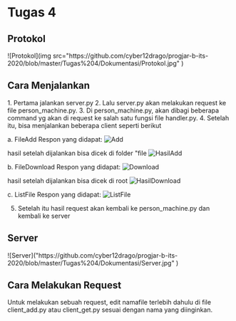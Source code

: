 <h1>Tugas 4</h1>

<h2>Protokol</h2>
![Protokol](img src="https://github.com/cyber12drago/progjar-b-its-2020/blob/master/Tugas%204/Dokumentasi/Protokol.jpg" )

<h2>Cara Menjalankan</h2>
1. Pertama jalankan server.py
2. Lalu server.py akan melakukan request ke file person_machine.py. 
3. Di person_machine.py, akan dibagi beberapa command yg akan di request ke salah satu fungsi file handler.py.
4. Setelah itu, bisa menjalankan beberapa client seperti berikut

a. FileAdd
Respon yang didapat:
![Add](https://github.com/cyber12drago/progjar-b-its-2020/blob/master/Tugas%204/Dokumentasi/AddFile.jpg" )

hasil setelah dijalankan bisa dicek di folder "file
![HasilAdd]("https://github.com/cyber12drago/progjar-b-its-2020/blob/master/Tugas%204/Dokumentasi/AddSetelahDijalankan.jpg")

b. FileDownload
Respon yang didapat:
![Download]("https://github.com/cyber12drago/progjar-b-its-2020/blob/master/Tugas%204/Dokumentasi/DownloadFile.jpg" )

hasil setelah dijalankan bisa dicek di root
![HasilDownload]("https://github.com/cyber12drago/progjar-b-its-2020/blob/master/Tugas%204/Dokumentasi/DownloadSetelahDijalankan.jpg")

c. ListFile
Respon yang didapat:
![ListFile]("https://github.com/cyber12drago/progjar-b-its-2020/blob/master/Tugas%204/Dokumentasi/ListFile.jpg")

5. Setelah itu hasil request akan kembali ke person_machine.py dan kembali ke server

<h2>Server</h2>
![Server]("https://github.com/cyber12drago/progjar-b-its-2020/blob/master/Tugas%204/Dokumentasi/Server.jpg" )

<h2>Cara Melakukan Request</h2>
Untuk melakukan sebuah request, edit namafile terlebih dahulu di file client_add.py atau client_get.py sesuai dengan nama yang diinginkan.
